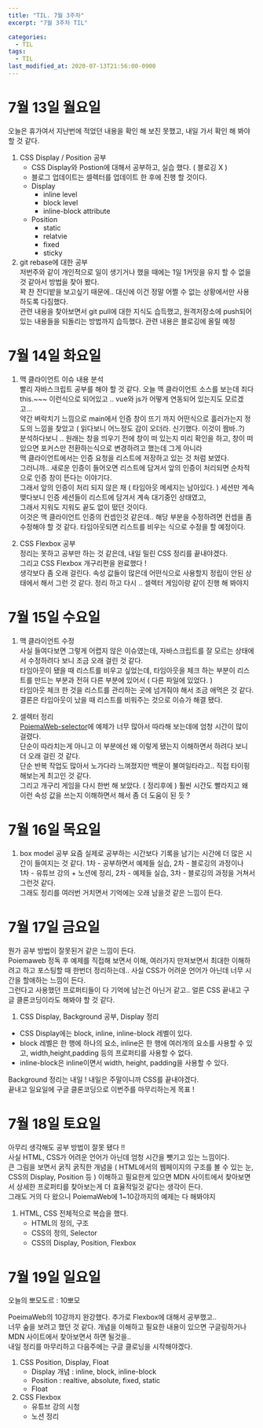 ```yaml
---
title: "TIL. 7월 3주차"
excerpt: "7월 3주차 TIL"

categories:
  - TIL
tags:
  - TIL
last_modified_at: 2020-07-13T21:56:00-0900
---
```


# 7월 13일 월요일

오늘은 휴가여서 지난번에 적었던 내용을 확인 해 보진 못했고, 내일 가서 확인 해 봐야 할 것 같다.

1. CSS Display / Position 공부
   - CSS Display와 Postion에 대해서 공부하고, 실습 했다. ( 블로깅 X )
   - 블로그 업데이트는 셀렉터를 업데이트 한 후에 진행 할 것이다.
   - Display
     - inline level
     - block level
     - inline-block attribute
   - Position
     - static
     - relatvie
     - fixed
     - sticky
2. git rebase에 대한 공부  
   저번주와 같이 개인적으로 일이 생기거나 했을 때에는 1일 1커밋을 유지 할 수 없을 것 같아서 방법을 찾아 봤다.  
   꽉 찬 잔디밭을 보고싶기 때문에.. 대신에 이건 정말 어쩔 수 없는 상황에서만 사용하도록 다짐했다.  
   관련 내용을 찾아보면서 git pull에 대한 지식도 습득했고, 원격저장소에 push되어 있는 내용들을 되돌리는 방법까지 습득했다. 관련 내용은 블로깅에 올릴 예정

# 7월 14일 화요일

1. 맥 클라이언트 이슈 내용 분석  
   빨리 자바스크립트 공부를 해야 할 것 같다. 오늘 맥 클라이언트 소스를 보는데 죄다 this.~~~ 이런식으로 되어있고 .. vue와 js가 어떻게 연동되어 있는지도 모르겠고...  
   약간 벼락치기 느낌으로 main에서 인증 창이 뜨기 까지 어떤식으로 흘러가는지 정도의 느낌을 찾았고 ( 읽다보니 어느정도 감이 오더라. 신기했다. 이것이 짬바..?)  
   분석하다보니 .. 원래는 창을 띄우기 전에 창이 떠 있는지 미리 확인을 하고, 창이 떠 있으면 포커스만 전환하는식으로 변경하려고 했는데 그게 아니라  
   맥 클라이언트에서는 인증 요청을 리스트에 저장하고 있는 것 처럼 보였다.  
   그러니까.. 새로운 인증이 들어오면 리스트에 담겨서 앞의 인증이 처리되면 순차적으로 인증 창이 뜬다는 이야기다.  
   그래서 앞의 인증이 처리 되지 않은 채 ( 타임아웃 메세지는 남아있다. ) 세션만 계속 맺다보니 인증 세션들이 리스트에 담겨서 계속 대기중인 상태였고,  
   그래서 지워도 지워도 끝도 없이 떴던 것이다.  
   이것은 맥 클라이언트 인증의 컨셉인것 같은데.. 해당 부분을 수정하려면 컨셉을 좀 수정해야 할 것 같다. 타임아웃되면 리스트를 비우는 식으로 수정을 할 예정이다.

2. CSS Flexbox 공부  
   정리는 못하고 공부만 하는 것 같은데, 내일 밀린 CSS 정리를 끝내야겠다.  
   그리고 CSS Flexbox 개구리편을 완료했다 !  
   생각보다 좀 오래 걸린다. 속성 값들이 많은데 어떤식으로 사용할지 정립이 안된 상태에서 해서 그런 것 같다. 정리 하고 다시 .. 셀렉터 게임이랑 같이 진행 해 봐야지

# 7월 15일 수요일

1. 맥 클라이언트 수정  
   사실 들여다보면 그렇게 어렵지 않은 이슈였는데, 자바스크립트를 잘 모르는 상태에서 수정하려다 보니 조금 오래 걸린 것 같다.  
   타임아웃이 됐을 때 리스트를 비우고 싶었는데, 타임아웃을 체크 하는 부분이 리스트를 만드는 부분과 전혀 다른 부분에 있어서 ( 다른 파일에 있었다. )  
   타임아웃 체크 한 것을 리스트를 관리하는 곳에 넘겨줘야 해서 조금 애먹은 것 같다.  
   결론은 타임아웃이 났을 때 리스트를 비워주는 것으로 이슈가 해결 됐다.

2. 셀렉터 정리  
   [PoiemaWeb-selector](https://poiemaweb.com/css3-selector)에 예제가 너무 많아서 따라해 보는데에 엄청 시간이 많이 걸렸다.  
   단순이 따라치는게 아니고 이 부분에선 왜 이렇게 됐는지 이해하면서 하려다 보니 더 오래 걸린 것 같다.  
   단순 반복 작업도 많아서 노가다라 느껴졌지만 백문이 불여일타라고.. 직접 타이핑해보는게 최고인 것 같다.  
   그리고 개구리 게임을 다시 한번 해 보았다. ( 정리후에 ) 훨씬 시간도 빨라지고 왜 이런 속성 값을 쓰는지 이해하면서 해서 좀 더 도움이 된 듯 ?

# 7월 16일 목요일

1. box model 공부
   요즘 실제로 공부하는 시간보다 기록을 남기는 시간에 더 많은 시간이 들여지는 것 같다. 1차 - 공부하면서 예제들 실습, 2차 - 블로깅의 과정이나  
   1차 - 유튜브 강의 + 노션에 정리, 2차 - 예제들 실습, 3차 - 블로깅의 과정을 거쳐서 그런것 같다.  
   그래도 정리를 여러번 거치면서 기억에는 오래 남을것 같은 느낌이 든다.

# 7월 17일 금요일

뭔가 공부 방법이 잘못된거 같은 느낌이 든다.  
Poiemaweb 정독 후 예제를 직접해 보면서 이해, 여러가지 만져보면서 최대한 이해하려고 하고 포스팅할 때 한번더 정리하는데.. 사실 CSS가 어려운 언어가 아닌데 너무 시간을 할애하는 느낌이 든다.  
그런다고 사용했던 프로퍼티들이 다 기억에 남는건 아닌거 같고.. 얼른 CSS 끝내고 구글 클론코딩이라도 해봐야 할 것 같다.

1. CSS Display, Background 공부, Display 정리

- CSS Display에는 block, inline, inline-block 레벨이 있다.
- block 레벨은 한 행에 하나의 요소, inline은 한 행에 여러개의 요소를 사용할 수 있고, width,height,padding 등의 프로퍼티를 사용할 수 없다.
- inline-block은 inline이면서 width, height, padding을 사용할 수 있다.

Background 정리는 내일 ! 내일은 주말이니까 CSS를 끝내야겠다.  
끝내고 일요일에 구글 클론코딩으로 이번주를 마무리하는게 목표 !

# 7월 18일 토요일

아무리 생각해도 공부 방법이 잘못 됐다 !!  
사실 HTML, CSS가 어려운 언어가 아닌데 엄청 시간을 뺏기고 있는 느낌이다.  
큰 그림을 보면서 굵직 굵직한 개념을 ( HTML에서의 웹페이지의 구조를 볼 수 있는 눈, CSS의 Display, Position 등 ) 이해하고 필요한게 있으면 MDN 사이트에서 찾아보면서 상세한 프로퍼티를 찾아보는게 더 효율적일것 같다는 생각이 든다.  
그래도 거의 다 왔으니 PoiemaWeb에 1~10강까지의 예제는 다 해봐야지

1. HTML, CSS 전체적으로 복습을 했다.
   - HTML의 정의, 구조
   - CSS의 정의, Selector
   - CSS의 Display, Position, Flexbox

# 7월 19일 일요일

오늘의 뽀모도르 : 10뽀모

PoeimaWeb의 10강까지 완강했다. 추가로 Flexbox에 대해서 공부했고..  
너무 숲을 보려고 했던 것 같다. 개념을 이해하고 필요한 내용이 있으면 구글링하거나 MDN 사이트에서 찾아보면서 하면 될것을..  
내일 정리를 마무리하고 다음주에는 구글 클로닝을 시작해야겠다.

1. CSS Position, Display, Float
   - Display 개념 : inline, block, inline-block
   - Position : realtive, absolute, fixed, static
   - Float
2. CSS Flexbox
   - 유튜브 강의 시청
   - 노션 정리

